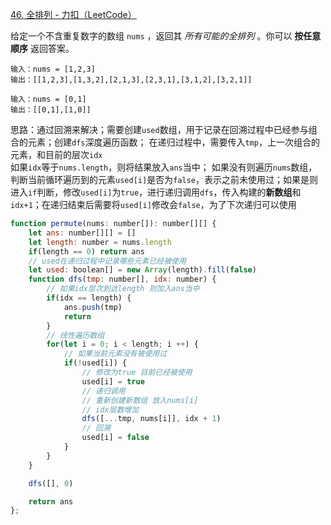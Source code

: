 [46. 全排列 - 力扣（LeetCode）](https://leetcode.cn/problems/permutations/)

给定一个不含重复数字的数组 `nums` ，返回其 *所有可能的全排列* 。你可以 **按任意顺序** 返回答案。

```
输入：nums = [1,2,3]
输出：[[1,2,3],[1,3,2],[2,1,3],[2,3,1],[3,1,2],[3,2,1]]

输入：nums = [0,1]
输出：[[0,1],[1,0]]
```

思路：通过回溯来解决；需要创建`used`数组，用于记录在回溯过程中已经参与组合的元素；创建`dfs`深度遍历函数；
	在递归过程中，需要传入`tmp`，上一次组合的元素，和目前的层次`idx`	
		如果`idx`等于`nums.length`，则将结果放入`ans`当中；
		如果没有则遍历`nums`数组，判断当前循环遍历到的元素`used[i]`是否为`false`，表示之前未使用过；如果是则进入`if`判断，修改`used[i]`为`true`，进行递归调用`dfs`，传入构建的**新数组**和`idx+1`；在递归结束后需要将`used[i]`修改会`false`，为了下次递归可以使用

```js
function permute(nums: number[]): number[][] {
    let ans: number[][] = []
    let length: number = nums.length
    if(length == 0) return ans
    // used在递归过程中记录哪些元素已经被使用
    let used: boolean[] = new Array(length).fill(false)
    function dfs(tmp: number[], idx: number) {
        // 如果idx层次到达length 则加入ans当中
        if(idx == length) {
            ans.push(tmp)
            return
        } 
        // 线性遍历数组
        for(let i = 0; i < length; i ++) {
            // 如果当前元素没有被使用过
            if(!used[i]) {
                // 修改为true 目前已经被使用
                used[i] = true
                // 递归调用
                // 重新创建新数组 放入nums[i]
                // idx层数增加
                dfs([...tmp, nums[i]], idx + 1)
                // 回溯
                used[i] = false
            }
        }
    }

    dfs([], 0)

    return ans
};
```

